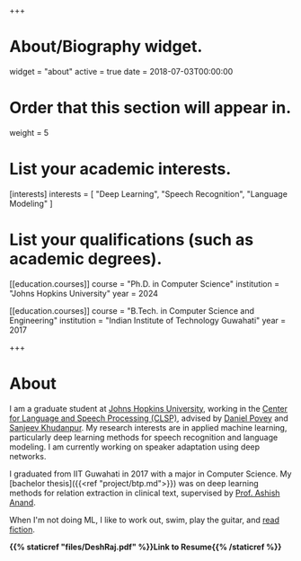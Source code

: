 +++
# About/Biography widget.
widget = "about"
active = true
date = 2018-07-03T00:00:00

# Order that this section will appear in.
weight = 5

# List your academic interests.
[interests]
  interests = [
    "Deep Learning",
    "Speech Recognition",
    "Language Modeling"
  ]

# List your qualifications (such as academic degrees).
[[education.courses]]
  course = "Ph.D. in Computer Science"
  institution = "Johns Hopkins University"
  year = 2024

[[education.courses]]
  course = "B.Tech. in Computer Science and Engineering"
  institution = "Indian Institute of Technology Guwahati"
  year = 2017
 
+++

# About

I am a graduate student at [Johns Hopkins University](https://www.cs.jhu.edu/), working in the [Center for Language and Speech Processing (CLSP)](https://www.clsp.jhu.edu/), advised by [Daniel Povey](http://www.danielpovey.com) and [Sanjeev Khudanpur](https://clsp.wse.jhu.edu/faculty-pages/sanjeev/). My research interests are in applied machine learning, particularly deep learning methods for speech recognition and language modeling. I am currently working on speaker adaptation using deep networks.

I graduated from IIT Guwahati in 2017 with a major in Computer Science. My [bachelor thesis]({{<ref "project/btp.md">}}) was on deep learning methods for relation extraction in clinical text, supervised by [Prof. Ashish Anand](http://www.iitg.ac.in/anand.ashish/index.html). 

When I'm not doing ML, I like to work out, swim, play the guitar, and [read fiction](https://www.goodreads.com/review/list/62772844-desh-raj?shelf=read&sort=date_read). 

**{{% staticref "files/DeshRaj.pdf" %}}Link to Resume{{% /staticref %}}**
